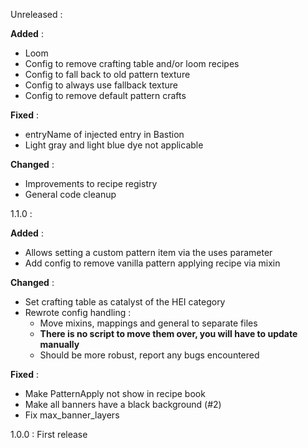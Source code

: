 Unreleased : 

**Added** : 
- Loom
- Config to remove crafting table and/or loom recipes
- Config to fall back to old pattern texture
- Config to always use fallback texture
- Config to remove default pattern crafts

**Fixed** : 
- entryName of injected entry in Bastion
- Light gray and light blue dye not applicable

**Changed** : 
- Improvements to recipe registry
- General code cleanup

1.1.0 :

**Added** :
- Allows setting a custom pattern item via the uses parameter
- Add config to remove vanilla pattern applying recipe via mixin

**Changed** : 
- Set crafting table as catalyst of the HEI category
- Rewrote config handling :
    - Move mixins, mappings and general to separate files
    - **There is no script to move them over, you will have to update manually**
    - Should be more robust, report any bugs encountered

**Fixed** :
- Make PatternApply not show in recipe book
- Make all banners have a black background (#2)
- Fix max_banner_layers


1.0.0 : 
First release